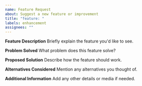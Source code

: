 ```yaml
---
name: Feature Request
about: Suggest a new feature or improvement
title: "feature: "
labels: enhancement
assignees: ""
---
```


**Feature Description**
Briefly explain the feature you'd like to see.

**Problem Solved**
What problem does this feature solve?

**Proposed Solution**
Describe how the feature should work.

**Alternatives Considered**
Mention any alternatives you thought of.

**Additional Information**
Add any other details or media if needed.
